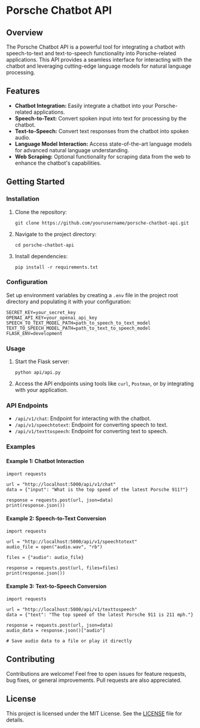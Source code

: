 <!DOCTYPE html>
<html lang="en">
<head>
    <meta charset="UTF-8">
    <meta name="viewport" content="width=device-width, initial-scale=1.0">
    <title>Porsche Chatbot API</title>
</head>
<body>

<h1>Porsche Chatbot API</h1>

<h2>Overview</h2>

<p>The Porsche Chatbot API is a powerful tool for integrating a chatbot with speech-to-text and text-to-speech functionality into Porsche-related applications. This API provides a seamless interface for interacting with the chatbot and leveraging cutting-edge language models for natural language processing.</p>

<h2>Features</h2>

<ul>
    <li><strong>Chatbot Integration:</strong> Easily integrate a chatbot into your Porsche-related applications.</li>
    <li><strong>Speech-to-Text:</strong> Convert spoken input into text for processing by the chatbot.</li>
    <li><strong>Text-to-Speech:</strong> Convert text responses from the chatbot into spoken audio.</li>
    <li><strong>Language Model Interaction:</strong> Access state-of-the-art language models for advanced natural language understanding.</li>
    <li><strong>Web Scraping:</strong> Optional functionality for scraping data from the web to enhance the chatbot's capabilities.</li>
</ul>

<h2>Getting Started</h2>

<h3>Installation</h3>

<ol>
    <li>Clone the repository:</li>
    <pre><code>git clone https://github.com/yourusername/porsche-chatbot-api.git</code></pre>
    <li>Navigate to the project directory:</li>
    <pre><code>cd porsche-chatbot-api</code></pre>
    <li>Install dependencies:</li>
    <pre><code>pip install -r requirements.txt</code></pre>
</ol>

<h3>Configuration</h3>

<p>Set up environment variables by creating a <code>.env</code> file in the project root directory and populating it with your configuration:</p>

<pre><code>SECRET_KEY=your_secret_key
OPENAI_API_KEY=your_openai_api_key
SPEECH_TO_TEXT_MODEL_PATH=path_to_speech_to_text_model
TEXT_TO_SPEECH_MODEL_PATH=path_to_text_to_speech_model
FLASK_ENV=development
</code></pre>

<h3>Usage</h3>

<ol>
    <li>Start the Flask server:</li>
    <pre><code>python api/api.py</code></pre>
    <li>Access the API endpoints using tools like <code>curl</code>, <code>Postman</code>, or by integrating with your application.</li>
</ol>

<h3>API Endpoints</h3>

<ul>
    <li><code>/api/v1/chat</code>: Endpoint for interacting with the chatbot.</li>
    <li><code>/api/v1/speechtotext</code>: Endpoint for converting speech to text.</li>
    <li><code>/api/v1/texttospeech</code>: Endpoint for converting text to speech.</li>
</ul>

<h3>Examples</h3>

<h4>Example 1: Chatbot Interaction</h4>

<pre><code>import requests

url = "http://localhost:5000/api/v1/chat"
data = {"input": "What is the top speed of the latest Porsche 911?"}

response = requests.post(url, json=data)
print(response.json())
</code></pre>

<h4>Example 2: Speech-to-Text Conversion</h4>

<pre><code>import requests

url = "http://localhost:5000/api/v1/speechtotext"
audio_file = open("audio.wav", "rb")

files = {"audio": audio_file}

response = requests.post(url, files=files)
print(response.json())
</code></pre>

<h4>Example 3: Text-to-Speech Conversion</h4>

<pre><code>import requests

url = "http://localhost:5000/api/v1/texttospeech"
data = {"text": "The top speed of the latest Porsche 911 is 211 mph."}

response = requests.post(url, json=data)
audio_data = response.json()["audio"]

# Save audio data to a file or play it directly
</code></pre>

<h2>Contributing</h2>

<p>Contributions are welcome! Feel free to open issues for feature requests, bug fixes, or general improvements. Pull requests are also appreciated.</p>

<h2>License</h2>

<p>This project is licensed under the MIT License. See the <a href="LICENSE">LICENSE</a> file for details.</p>

</body>
</html>
